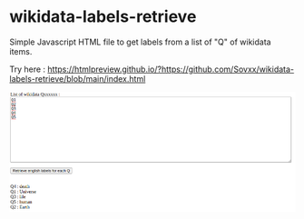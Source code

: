 # wikidata-labels-retrieve
Simple Javascript HTML file to get labels from a list of "Q" of wikidata items.

Try here : https://htmlpreview.github.io/?https://github.com/Sovxx/wikidata-labels-retrieve/blob/main/index.html

<img src="example screenshot.png">
